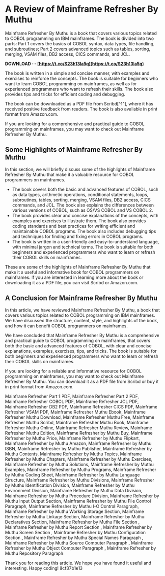 # A Review of Mainframe Refresher By Muthu
 
Mainframe Refresher By Muthu is a book that covers various topics related to COBOL programming on IBM mainframes. The book is divided into two parts: Part 1 covers the basics of COBOL syntax, data types, file handling, and subroutines; Part 2 covers advanced topics such as tables, sorting, merging, VSAM files, DB2 access, CICS commands, and JCL.
 
**DOWNLOAD ··· [https://t.co/S23h13la5q](https://t.co/S23h13la5q)**


 
The book is written in a simple and concise manner, with examples and exercises to reinforce the concepts. The book is suitable for beginners who want to learn COBOL programming on mainframes, as well as for experienced programmers who want to refresh their skills. The book also provides tips and tricks for efficient coding and debugging.
 
The book can be downloaded as a PDF file from Scribd[^1^], where it has received positive feedback from readers. The book is also available in print format from Amazon.com.
 
If you are looking for a comprehensive and practical guide to COBOL programming on mainframes, you may want to check out Mainframe Refresher By Muthu.
  
## Some Highlights of Mainframe Refresher By Muthu
 
In this section, we will briefly discuss some of the highlights of Mainframe Refresher By Muthu that make it a valuable resource for COBOL programmers on mainframes.
 
- The book covers both the basic and advanced features of COBOL, such as data types, arithmetic operations, conditional statements, loops, subroutines, tables, sorting, merging, VSAM files, DB2 access, CICS commands, and JCL. The book also explains the differences between various versions of COBOL, such as OS/VS COBOL and VS COBOL 2.
- The book provides clear and concise explanations of the concepts, with examples and exercises to illustrate them. The book also provides coding standards and best practices for writing efficient and maintainable COBOL programs. The book also includes debugging tips and techniques for finding and fixing errors in COBOL programs.
- The book is written in a user-friendly and easy-to-understand language, with minimal jargon and technical terms. The book is suitable for both beginners and experienced programmers who want to learn or refresh their COBOL skills on mainframes.

These are some of the highlights of Mainframe Refresher By Muthu that make it a useful and informative book for COBOL programmers on mainframes. If you are interested in learning more about the book or downloading it as a PDF file, you can visit Scribd or Amazon.com.
  
## A Conclusion for Mainframe Refresher By Muthu
 
In this article, we have reviewed Mainframe Refresher By Muthu, a book that covers various topics related to COBOL programming on IBM mainframes. We have discussed the structure, content, style, and highlights of the book, and how it can benefit COBOL programmers on mainframes.
 
We have concluded that Mainframe Refresher By Muthu is a comprehensive and practical guide to COBOL programming on mainframes, that covers both the basic and advanced features of COBOL, with clear and concise explanations, examples, exercises, tips, and tricks. The book is suitable for both beginners and experienced programmers who want to learn or refresh their COBOL skills on mainframes.
 
If you are looking for a reliable and informative resource for COBOL programming on mainframes, you may want to check out Mainframe Refresher By Muthu. You can download it as a PDF file from Scribd or buy it in print format from Amazon.com.
 
Mainframe Refresher Part 1 PDF,  Mainframe Refresher Part 2 PDF,  Mainframe Refresher COBOL PDF,  Mainframe Refresher JCL PDF,  Mainframe Refresher DB2 PDF,  Mainframe Refresher CICS PDF,  Mainframe Refresher VSAM PDF,  Mainframe Refresher Muthu Ebook,  Mainframe Refresher Muthu Download,  Mainframe Refresher Muthu Free,  Mainframe Refresher Muthu Scribd,  Mainframe Refresher Muthu Book,  Mainframe Refresher Muthu Online,  Mainframe Refresher Muthu Review,  Mainframe Refresher Muthu Edition,  Mainframe Refresher by Muthu Buy,  Mainframe Refresher by Muthu Price,  Mainframe Refresher by Muthu Flipkart,  Mainframe Refresher by Muthu Amazon,  Mainframe Refresher by Muthu ISBN,  Mainframe Refresher by Muthu Publisher,  Mainframe Refresher by Muthu Contents,  Mainframe Refresher by Muthu Topics,  Mainframe Refresher by Muthu Chapters,  Mainframe Refresher by Muthu Exercises,  Mainframe Refresher by Muthu Solutions,  Mainframe Refresher by Muthu Examples,  Mainframe Refresher by Muthu Programs,  Mainframe Refresher by Muthu Coding Sheet,  Mainframe Refresher by Muthu Language Structure,  Mainframe Refresher by Muthu Divisions,  Mainframe Refresher by Muthu Identification Division,  Mainframe Refresher by Muthu Environment Division,  Mainframe Refresher by Muthu Data Division,  Mainframe Refresher by Muthu Procedure Division,  Mainframe Refresher by Muthu Input Output Section,  Mainframe Refresher by Muthu File Control Paragraph,  Mainframe Refresher by Muthu I-O Control Paragraph,  Mainframe Refresher by Muthu Working Storage Section,  Mainframe Refresher by Muthu Linkage Section,  Mainframe Refresher by Muthu Declaratives Section,  Mainframe Refresher by Muthu File Section ,  Mainframe Refresher by Muthu Report Section ,  Mainframe Refresher by Muthu Screen Section ,  Mainframe Refresher by Muthu Configuration Section ,  Mainframe Refresher by Muthu Special Names Paragraph ,  Mainframe Refresher by Muthu Source Computer Paragraph ,  Mainframe Refresher by Muthu Object Computer Paragraph ,  Mainframe Refresher by Muthu Repository Paragraph
 
Thank you for reading this article. We hope you have found it useful and interesting. Happy coding!
 8cf37b1e13
 

